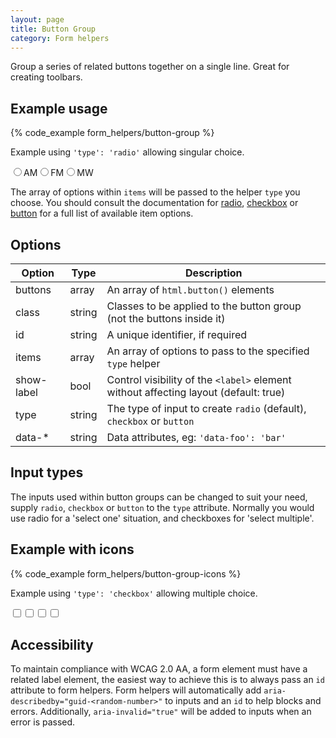 ```yaml
---
layout: page
title: Button Group
category: Form helpers
---
```


Group a series of related buttons together on a single line. Great for creating toolbars.

## Example usage

{% code_example form_helpers/button-group %}

Example using `'type': 'radio'` allowing singular choice.

<div class="pulsar-example form">
    <div class="form__group form__button-group">
        <div class="controls btn__group">
            <input id="btn-grp-radio-1" name="bands" type="radio" class="form__control radio" /><!--
         --><label for="btn-grp-radio-1" class="control__label">AM</label><!--
         --><input id="btn-grp-radio-1" name="bands" type="radio" class="form__control radio" /><!--
         --><label for="btn-grp-radio-1" class="control__label">FM</label><!--
         --><input id="btn-grp-radio-1" name="bands" type="radio" class="form__control radio" /><!--
         --><label for="btn-grp-radio-1" class="control__label">MW</label>
        </div>
    </div>
</div>

The array of options within `items` will be passed to the helper `type` you choose. You should consult the documentation for [radio](/form-helpers/radio/), [checkbox](/form-helpers/checkbox/) or [button](/form-helpers/button/) for a full list of available item options.

## Options

Option     | Type   | Description
---------- | ------ | -------------------------------------------------------------
buttons    | array  | An array of `html.button()` elements
class      | string | Classes to be applied to the button group (not the buttons inside it)
id         | string | A unique identifier, if required
items      | array  | An array of options to pass to the specified `type` helper
show-label | bool   | Control visibility of the `<label>` element without affecting layout (default: true)
type       | string | The type of input to create `radio` (default), `checkbox` or `button`
data-*     | string | Data attributes, eg: `'data-foo': 'bar'`

## Input types

The inputs used within button groups can be changed to suit your need, supply `radio`, `checkbox` or `button` to the `type` attribute. Normally you would use radio for a 'select one' situation, and checkboxes for 'select multiple'.

##  Example with icons

{% code_example form_helpers/button-group-icons %}

Example using `'type': 'checkbox'` allowing multiple choice.

<div class="pulsar-example form">
    <div class="form__group form__button-group">
        <div class="controls btn__group">
            <input id="btn-grp-checkbox-1" name="bands" type="checkbox" class="form__control checkbox" /><!--
         --><label for="btn-grp-checkbox-1" class="control__label"><i class="icon-align-left"></i></label><!--
         --><input id="btn-grp-checkbox-2" name="bands" type="checkbox" class="form__control checkbox" /><!--
         --><label for="btn-grp-checkbox-2" class="control__label"><i class="icon-align-center"></i></label><!--
         --><input id="btn-grp-checkbox-3" name="bands" type="checkbox" class="form__control checkbox" /><!--
         --><label for="btn-grp-checkbox-3" class="control__label"><i class="icon-align-right"></i></label><!--
         --><input id="btn-grp-checkbox-4" name="bands" type="checkbox" class="form__control checkbox" /><!--
         --><label for="btn-grp-checkbox-4" class="control__label"><i class="icon-align-justify"></i></label>
        </div>
    </div>
</div>

## Accessibility

To maintain compliance with WCAG 2.0 AA, a form element must have a related label element, the easiest way to achieve this is to always pass an `id` attribute to form helpers. Form helpers will automatically add `aria-describedby="guid-<random-number>"` to inputs and an `id` to help blocks and errors. Additionally, `aria-invalid="true"` will be added to inputs when an error is passed.
